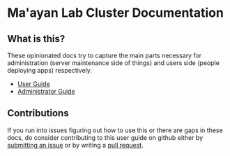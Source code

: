 # Ma'ayan Lab Cluster Documentation

## What is this?

These opinionated docs try to capture the main parts necessary for administration (server maintenance side of things) and users side (people deploying apps) respectively.

- [User Guide](./user/00-intro.md)
- [Administrator Guide](./administration/00-intro.md)

## Contributions

If you run into issues figuring out how to use this or there are gaps in these docs, do consider contributing to this user guide on github either by [submitting an issue](https://github.com/MaayanLab/dev/issues) or by writing a [pull request](https://github.com/MaayanLab/dev/pulls).

